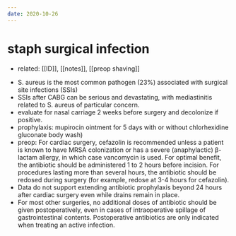 ```yaml
---
date: 2020-10-26
---
```


# staph surgical infection

- related: [[ID]], [[notes]], [[preop shaving]]

<!-- staph aureus, prevent surgical site infection ppx, preop, postop -->

- S. aureus is the most common pathogen (23%) associated with surgical site infections (SSIs)
- SSIs after CABG can be serious and devastating, with mediastinitis related to S. aureus of particular concern.
- evaluate for nasal carriage 2 weeks before surgery and decolonize if positive.
- prophylaxis: mupirocin ointment for 5 days with or without chlorhexidine gluconate body wash)
- preop: For cardiac surgery, cefazolin is recommended unless a patient is known to have MRSA colonization or has a severe (anaphylactic) β-lactam allergy, in which case vancomycin is used. For optimal benefit, the antibiotic should be administered 1 to 2 hours before incision. For procedures lasting more than several hours, the antibiotic should be redosed during surgery (for example, redose at 3-4 hours for cefazolin).
- Data do not support extending antibiotic prophylaxis beyond 24 hours after cardiac surgery even while drains remain in place.
- For most other surgeries, no additional doses of antibiotic should be given postoperatively, even in cases of intraoperative spillage of gastrointestinal contents. Postoperative antibiotics are only indicated when treating an active infection.
